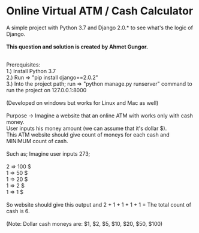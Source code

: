 # Online Virtual ATM / Cash Calculator
A simple project with Python 3.7 and Django 2.0.* to see what's the logic of Django.<br><br>
<b>This question and solution is created by Ahmet Gungor.</b><br><br>

Prerequisites:<br>
1.) Install Python 3.7<br>
2.) Run => "pip install django==2.0.2"<br>
3.) Into the project path; run => "python manage.py runserver" command to run the project on 127.0.0.1:8000<br><br>
(Developed on windows but works for Linux and Mac as well)<br>
<br>
Purpose -> Imagine a website that an online ATM with works only with cash money.<br>
User inputs his money amount (we can assume that it's dollar $). <br>
This ATM website should give count of moneys for each cash and MINIMUM count of cash.<br>
<br>
Such as; Imagine user inputs 273;<br>
<br>
2 => 100 $ <br>
1 =>  50 $ <br>
1 =>  20 $ <br>
1 =>   2 $ <br>
1 =>   1 $ <br>
<br>
So website should give this output and 2 + 1 + 1 + 1 + 1 = The total count of cash is 6.<br>
<br>
(Note: Dollar cash moneys are: $1, $2, $5, $10, $20, $50, $100)<br>